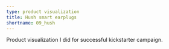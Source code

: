 ```yaml
---
type: product visualization
title: Hush smart earplugs
shortname: 09_hush
---
```


Product visualization I did for successful kickstarter campaign.